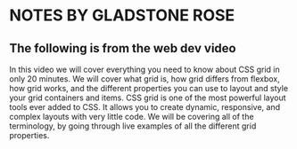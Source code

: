 
# NOTES BY GLADSTONE ROSE

## The following is from the web dev video

In this video we will cover everything you need to know about CSS grid in only 20 minutes. We will cover what grid is, how grid differs from flexbox, how grid works, and the different properties you can use to layout and style your grid containers and items. CSS grid is one of the most powerful layout tools ever added to CSS. It allows you to create dynamic, responsive, and complex layouts with very little code. We will be covering all of the terminology, by going through live examples of all the different grid properties.

